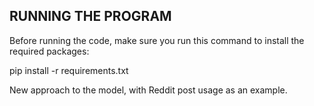 ## RUNNING THE PROGRAM
Before running the code, make sure you run this command to install the required packages:

pip install -r requirements.txt

New approach to the model, with Reddit post usage as an example.
